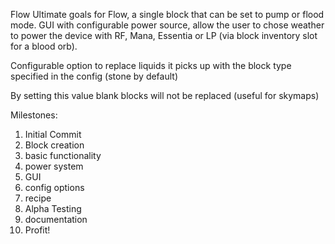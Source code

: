 Flow
Ultimate goals for Flow, a single block that can be set to pump or flood mode.
GUI with configurable power source, allow the user to chose weather to power the
device with RF, Mana, Essentia or LP (via block inventory slot for a blood orb). 

Configurable option to replace liquids it picks up with the block type specified in
the config (stone by default) 

By setting this value blank blocks will not be replaced (useful for skymaps)


Milestones:

1) Initial Commit
2) Block creation
3) basic functionality
4) power system
5) GUI
6) config options
7) recipe
8) Alpha Testing
9) documentation
10) Profit!
